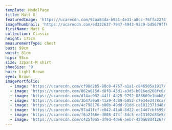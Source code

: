 ```yaml
---
template: ModelPage
title: Matt G
featuredImage: 'https://ucarecdn.com/92aa84da-b951-4e31-a8cc-76ffa2274fb1/'
imageThumbnail: 'https://ucarecdn.com/ed332637-7947-4943-92c9-bd5679ff6792/'
firstName: Matt G
collection: Classic
height: 175cm
measurementType: chest
bust: 99cm
waist: 81cm
hips: 95cm
size: 32pant-M shirt
shoeSize: '9'
hair: Light Brown
eyes: Brown
imagePortfolio:
  - image: 'https://ucarecdn.com/cf98d2b5-80c8-4767-a1a1-c846505a1917/'
  - image: 'https://ucarecdn.com/862a615d-d8f8-43d1-a3d5-b016ed268fc6/'
  - image: 'https://ucarecdn.com/d14ac932-44ff-4a25-9792-886669e1bbb8/'
  - image: 'https://ucarecdn.com/3b47a9a8-41a9-4c89-b052-c7e34e3478ca/'
  - image: 'https://ucarecdn.com/4c798176-b80b-49dd-91dd-ca1012371d48/'
  - image: 'https://ucarecdn.com/97a41fcf-e042-41a0-8d22-ec14d7cbf699/'
  - image: 'https://ucarecdn.com/f6a2f66e-d808-474f-8dc5-ea13102d83e5/'
  - image: 'https://ucarecdn.com/c425f0a5-df9d-4de6-aeb7-420a68d41267/'
---
```


